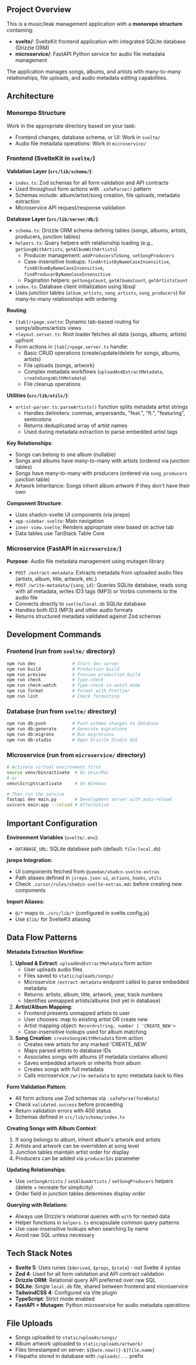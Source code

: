 ## Project Overview

This is a music/leak management application with a **monorepo structure** containing:
- **svelte/**: SvelteKit frontend application with integrated SQLite database (Drizzle ORM)
- **microservice/**: FastAPI Python service for audio file metadata management

The application manages songs, albums, and artists with many-to-many relationships, file uploads, and audio metadata editing capabilities.

## Architecture

### Monorepo Structure
Work in the appropriate directory based on your task:
- Frontend changes, database schema, or UI: Work in `svelte/`
- Audio file metadata operations: Work in `microservice/`

### Frontend (SvelteKit in `svelte/`)

**Validation Layer (`src/lib/schema/`)**:
- `index.ts`: Zod schemas for all form validation and API contracts
- Used throughout form actions with `.safeParse()` pattern
- Schemas include: album/artist/song creation, file uploads, metadata extraction
- Microservice API request/response validation

**Database Layer (`src/lib/server/db/`)**:
- `schema.ts`: Drizzle ORM schema defining tables (songs, albums, artists, producers, junction tables)
- `helpers.ts`: Query helpers with relationship loading (e.g., `getSongWithArtists`, `getAlbumWithArtists`)
  - Producer management: `addProducersToSong`, `setSongProducers`
  - Case-insensitive lookups: `findArtistByNameCaseInsensitive`, `findAlbumByNameCaseInsensitive`, `findProducerByNameCaseInsensitive`
  - Pagination helpers: `getSongsCount`, `getAlbumsCount`, `getArtistsCount`
- `index.ts`: Database client initialization using libsql
- Uses junction tables (`album_artists`, `song_artists`, `song_producers`) for many-to-many relationships with ordering

**Routing**:
- `[tab]/+page.svelte`: Dynamic tab-based routing for songs/albums/artists views
- `+layout.server.ts`: Root loader fetches all data (songs, albums, artists) upfront
- Form actions in `[tab]/+page.server.ts` handle:
  - Basic CRUD operations (create/update/delete for songs, albums, artists)
  - File uploads (songs, artwork)
  - Complex metadata workflows (`uploadAndExtractMetadata`, `createSongsWithMetadata`)
  - File cleanup operations

**Utilities (`src/lib/utils/`)**:
- `artist-parser.ts`: `parseArtists()` function splits metadata artist strings
  - Handles delimiters: commas, ampersands, "feat.", "ft.", "featuring", semicolons
  - Returns deduplicated array of artist names
  - Used during metadata extraction to parse embedded artist tags

**Key Relationships**:
- Songs can belong to one album (nullable)
- Songs and albums have many-to-many with artists (ordered via junction tables)
- Songs have many-to-many with producers (ordered via `song_producers` junction table)
- Artwork inheritance: Songs inherit album artwork if they don't have their own

**Component Structure**:
- Uses shadcn-svelte UI components (via jsrepo)
- `app-sidebar.svelte`: Main navigation
- `inner-view.svelte`: Renders appropriate view based on active tab
- Data tables use TanStack Table Core

### Microservice (FastAPI in `microservice/`)

**Purpose**: Audio file metadata management using mutagen library
- `POST /extract-metadata`: Extracts metadata from uploaded audio files (artists, album, title, artwork, etc.)
- `POST /write-metadata/{song_id}`: Queries SQLite database, reads song with all metadata, writes ID3 tags (MP3) or Vorbis comments to the audio file
- Connects directly to `svelte/local.db` SQLite database
- Handles both ID3 (MP3) and other audio formats
- Returns structured metadata validated against Zod schemas

## Development Commands

### Frontend (run from `svelte/` directory)
```bash
npm run dev              # Start dev server
npm run build            # Production build
npm run preview          # Preview production build
npm run check            # Type-check
npm run check:watch      # Type-check in watch mode
npm run format           # Format with Prettier
npm run lint             # Check formatting
```

### Database (run from `svelte/` directory)
```bash
npm run db:push          # Push schema changes to database
npm run db:generate      # Generate migrations
npm run db:migrate       # Run migrations
npm run db:studio        # Open Drizzle Studio GUI
```

### Microservice (run from `microservice/` directory)
```bash
# Activate virtual environment first
source venv/bin/activate  # On Unix/Mac
# or
venv\Scripts\activate     # On Windows

# Then run the service
fastapi dev main.py       # Development server with auto-reload
uvicorn main:app --reload # Alternative
```

## Important Configuration

**Environment Variables** (`svelte/.env`):
- `DATABASE_URL`: SQLite database path (default: `file:local.db`)

**jsrepo Integration**:
- UI components fetched from `@ieedan/shadcn-svelte-extras`
- Path aliases defined in `jsrepo.json`: `ui`, `actions`, `hooks`, `utils`
- Check `.cursor/rules/shadcn-svelte-extras.mdc` before creating new components

**Import Aliases**:
- `@/*` maps to `./src/lib/*` (configured in svelte.config.js)
- Use `$lib/` for SvelteKit aliasing

## Data Flow Patterns

**Metadata Extraction Workflow**:
1. **Upload & Extract**: `uploadAndExtractMetadata` form action
   - User uploads audio files
   - Files saved to `static/uploads/songs/`
   - Microservice `/extract-metadata` endpoint called to parse embedded metadata
   - Returns: artists, album, title, artwork, year, track numbers
   - Identifies unmapped artists/albums (not yet in database)
2. **Artist/Album Mapping**:
   - Frontend presents unmapped artists to user
   - User chooses: map to existing artist OR create new
   - Artist mapping object: `Record<string, number | 'CREATE_NEW'>`
   - Case-insensitive lookups used for album matching
3. **Song Creation**: `createSongsWithMetadata` form action
   - Creates new artists for any marked 'CREATE_NEW'
   - Maps parsed artists to database IDs
   - Associates songs with albums (if metadata contains album)
   - Saves embedded artwork or inherits from album
   - Creates songs with full metadata
   - Calls microservice `/write-metadata` to sync metadata back to files

**Form Validation Pattern**:
- All form actions use Zod schemas via `.safeParse(formData)`
- Check `validated.success` before proceeding
- Return validation errors with 400 status
- Schemas defined in `src/lib/schema/index.ts`

**Creating Songs with Album Context**:
1. If song belongs to album, inherit album's artwork and artists
2. Artists and artwork can be overridden at song level
3. Junction tables maintain artist order for display
4. Producers can be added via `producerIds` parameter

**Updating Relationships**:
- Use `setSongArtists` / `setAlbumArtists` / `setSongProducers` helpers (delete + recreate for simplicity)
- Order field in junction tables determines display order

**Querying with Relations**:
- Always use Drizzle's relational queries with `with` for nested data
- Helper functions in `helpers.ts` encapsulate common query patterns
- Use case-insensitive lookups when searching by name
- Avoid raw SQL unless necessary

## Tech Stack Notes

- **Svelte 5**: Uses runes (`$derived`, `$props`, `$state`) - not Svelte 4 syntax
- **Zod 4**: Used for all form validation and API contract validation
- **Drizzle ORM**: Relational query API preferred over raw SQL
- **SQLite**: Single `local.db` file, shared between frontend and microservice
- **TailwindCSS 4**: Configured via Vite plugin
- **TypeScript**: Strict mode enabled
- **FastAPI + Mutagen**: Python microservice for audio metadata operations

## File Uploads

- Songs uploaded to `static/uploads/songs/`
- Album artwork uploaded to `static/uploads/artwork/`
- Files timestamped on server: `${Date.now()}-${file.name}`
- Filepaths stored in database with `/uploads/...` prefix
